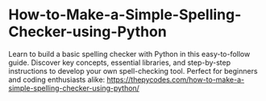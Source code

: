 # How-to-Make-a-Simple-Spelling-Checker-using-Python
Learn to build a basic spelling checker with Python in this easy-to-follow guide. Discover key concepts, essential libraries, and step-by-step instructions to develop your own spell-checking tool. Perfect for beginners and coding enthusiasts alike:
https://thepycodes.com/how-to-make-a-simple-spelling-checker-using-python/
